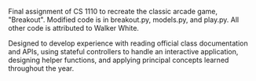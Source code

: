 Final assignment of CS 1110 to recreate the classic arcade game, "Breakout". Modified code is in breakout.py, models.py, and play.py. All other code is attributed to Walker White.

Designed to develop experience with reading official class documentation and APIs, using stateful controllers to handle an interactive application, designing helper functions, and applying principal concepts learned throughout the year.
